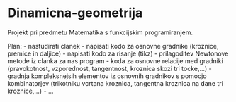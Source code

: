Dinamicna-geometrija
====================
Projekt pri predmetu Matematika s funkcijskim programiranjem.

Plan:
	- nastudirati clanek
	- napisati kodo za osnovne gradnike (kroznice, premice in daljice)
	- napisati kodo za risanje (tikz)
	- prilagoditev Newtonove metode iz clanka za nas program
	- koda za osnovne relacije med gradniki (pravokotnost, vzporednost, tangentnost, kroznica skozi tri tocke,...)
	- gradnja kompleksnejsih elementov iz osnovnih gradnikov s pomocjo kombinatorjev (trikotniku vcrtana kroznica, tangentna kroznica na dane tri kroznice,...)
	- ...
